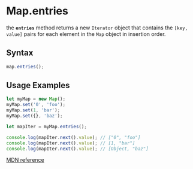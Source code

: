 # Map.entries

the **`entries`** method returns a new `Iterator` object that contains the `[key, value]` pairs for each element in the `Map` object in insertion order.

## Syntax

```js
map.entries();
```

## Usage Examples

```js
let myMap = new Map();
myMap.set('0', 'foo');
myMap.set(1, 'bar');
myMap.set({}, 'baz');

let mapIter = myMap.entries();

console.log(mapIter.next().value); // ["0", "foo"]
console.log(mapIter.next().value); // [1, "bar"]
console.log(mapIter.next().value); // [Object, "baz"]
```

[MDN reference](https://developer.mozilla.org/en-US/docs/Web/JavaScript/Reference/Global_Objects/Map/entries)
